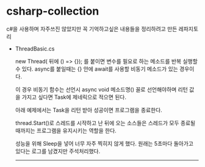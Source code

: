# csharp-collection
c#을 사용하며 자주쓰진 않았지만 꼭 기억하고싶은 내용들을 정리하려고 만든 레파지토리

- ThreadBasic.cs

  new Thread( 뒤에 () => {}); 를 붙이면 변수를 필요로 하는 메소드를 반복 실행할 수 있다.
  async를 붙일때는 {} 안에 await를 사용할 비동기 메소드가 있는 경우이다.
  
  이 경우 비동기 함수는 선언시 async void 메소드명() 꼴로 선언해야하며
  리턴 값을 가지고 싶다면 Task<T>에 제네릭으로 적으면 된다.

  아래 예제에서는 Task<bool>을 리턴 받아 성공이면 프로그램을 종료한다.

  thread.Start()로 스레드를 시작하고 난 뒤에 오는 소스들은
  스레드가 모두 종료될때까지는 프로그램을 유지시키는 역할을 한다.

  성능을 위해 Sleep을 넣어 너무 자주 찍히지 않게 했다.
  원래는 5초마다 돌아가고 있다는 로그를 남겼지만 주석처리했다.
  
  ------------------------------------------------------------------
  
